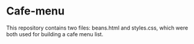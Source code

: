 # Cafe-menu
This repository contains two files: beans.html and styles.css, which were both used for building a cafe menu list.
